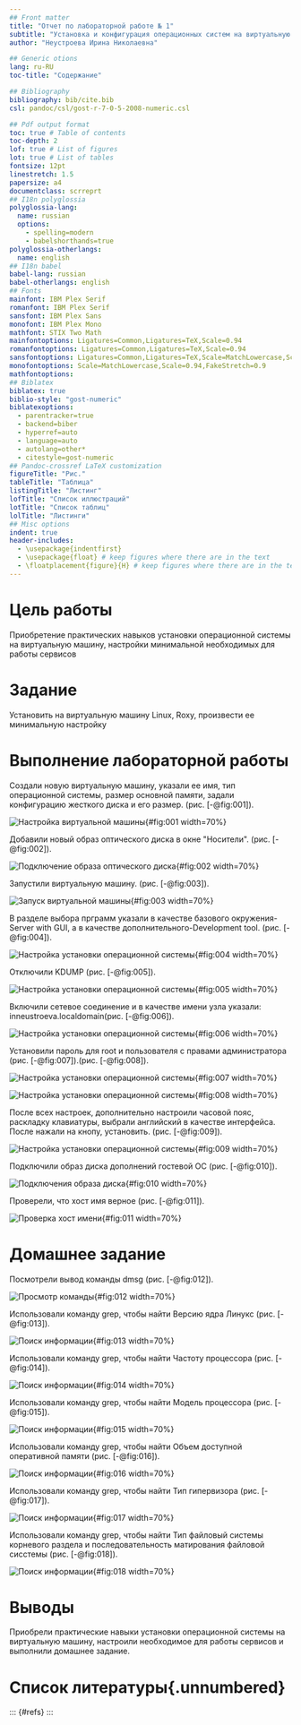 ```yaml
---
## Front matter
title: "Отчет по лабораторной работе № 1"
subtitle: "Установка и конфигурация операционных систем на виртуальную машину"
author: "Неустроева Ирина Николаевна"

## Generic otions
lang: ru-RU
toc-title: "Содержание"

## Bibliography
bibliography: bib/cite.bib
csl: pandoc/csl/gost-r-7-0-5-2008-numeric.csl

## Pdf output format
toc: true # Table of contents
toc-depth: 2
lof: true # List of figures
lot: true # List of tables
fontsize: 12pt
linestretch: 1.5
papersize: a4
documentclass: scrreprt
## I18n polyglossia
polyglossia-lang:
  name: russian
  options:
	- spelling=modern
	- babelshorthands=true
polyglossia-otherlangs:
  name: english
## I18n babel
babel-lang: russian
babel-otherlangs: english
## Fonts
mainfont: IBM Plex Serif
romanfont: IBM Plex Serif
sansfont: IBM Plex Sans
monofont: IBM Plex Mono
mathfont: STIX Two Math
mainfontoptions: Ligatures=Common,Ligatures=TeX,Scale=0.94
romanfontoptions: Ligatures=Common,Ligatures=TeX,Scale=0.94
sansfontoptions: Ligatures=Common,Ligatures=TeX,Scale=MatchLowercase,Scale=0.94
monofontoptions: Scale=MatchLowercase,Scale=0.94,FakeStretch=0.9
mathfontoptions:
## Biblatex
biblatex: true
biblio-style: "gost-numeric"
biblatexoptions:
  - parentracker=true
  - backend=biber
  - hyperref=auto
  - language=auto
  - autolang=other*
  - citestyle=gost-numeric
## Pandoc-crossref LaTeX customization
figureTitle: "Рис."
tableTitle: "Таблица"
listingTitle: "Листинг"
lofTitle: "Список иллюстраций"
lotTitle: "Список таблиц"
lolTitle: "Листинги"
## Misc options
indent: true
header-includes:
  - \usepackage{indentfirst}
  - \usepackage{float} # keep figures where there are in the text
  - \floatplacement{figure}{H} # keep figures where there are in the text
---
```


# Цель работы

Приобретение практических навыков установки операционной системы на виртуальную машину, настройки минимальной необходимых для работы сервисов

# Задание

Установить на виртуальную машину Linux, Roxy, произвести ее минимальную настройку 


# Выполнение лабораторной работы

Создали новую виртуальную машину, указали ее имя, тип операционной системы, размер основной памяти, задали конфигурацию жесткого диска и его размер. (рис. [-@fig:001]).

![Настройка виртуальной машины](image/1.jpg){#fig:001 width=70%}

Добавили новый образ оптического диска в окне "Носители". (рис. [-@fig:002]).

![Подключение образа оптического диска](image/2.jpg){#fig:002 width=70%}

Запустили виртуальную машину. (рис. [-@fig:003]).

![Запуск виртуальной машины](image/3.jpg){#fig:003 width=70%}

В разделе выбора прграмм указали в качестве базового окружения-Server with GUI, а в качестве дополнительного-Development tool. (рис. [-@fig:004]).

![Настройка установки операционной системы](image/4.jpg){#fig:004 width=70%}

Отключили KDUMP (рис. [-@fig:005]).

![Настройка установки операционной системы](image/5.jpg){#fig:005 width=70%}

Включили сетевое соединение и в качестве имени узла указали: inneustroeva.localdomain(рис. [-@fig:006]).

![Настройка установки операционной системы](image/6.jpg){#fig:006 width=70%}

Установили пароль для root и пользователя с правами администратора (рис. [-@fig:007]).(рис. [-@fig:008]).

![Настройка установки операционной системы](image/7.jpg){#fig:007 width=70%}

![Настройка установки операционной системы](image/8.jpg){#fig:008 width=70%}

После всех настроек, дополнительно настроили часовой пояс, раскладку клавиатуры, выбрали английский в качестве интерфейса. После нажали на кнопу, установить. 
(рис. [-@fig:009]).

![Настройка установки операционной системы](image/9.jpg){#fig:009 width=70%}

Подключили образ диска дополнений гостевой ОС (рис. [-@fig:010]).

![Подключения образа диска](image/18.jpg){#fig:010 width=70%}

Проверели, что хост имя верное (рис. [-@fig:011]).

![Проверка хост имени](image/10.jpg){#fig:011 width=70%}

# Домашнее задание

Посмотрели вывод команды dmsg (рис. [-@fig:012]).

![Просмотр команды ](image/11.jpg){#fig:012 width=70%}

Использовали команду grep, чтобы найти Версию ядра Линукс (рис. [-@fig:013]).

![Поиск информации ](image/12.jpg){#fig:013 width=70%}

Использовали команду grep, чтобы найти Частоту процессора (рис. [-@fig:014]).

![Поиск информации](image/13.jpg){#fig:014 width=70%}

Использовали команду grep, чтобы найти Модель процессора (рис. [-@fig:015]).

![Поиск информации](image/14.jpg){#fig:015 width=70%}

Использовали команду grep, чтобы найти Объем доступной оперативной памяти (рис. [-@fig:016]).

![Поиск информации](image/15.jpg){#fig:016 width=70%}

Использовали команду grep, чтобы найти Тип гипервизора (рис. [-@fig:017]).

![Поиск информации](image/16.jpg){#fig:017 width=70%}

Использовали команду grep, чтобы найти Тип файловый системы корневого раздела и последовательность матирования файловой сисстемы (рис. [-@fig:018]).

![Поиск информации](image/17.jpg){#fig:018 width=70%}

# Выводы

Приобрели практические навыки установки операционной системы на виртуальную машину, настроили необходимое для работы сервисов и выполнили домашнее задание.

# Список литературы{.unnumbered}

::: {#refs}
:::
